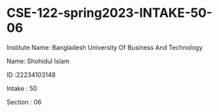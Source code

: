 # CSE-122-spring2023-INTAKE-50-06
Institute Name: Bangladesh University Of Business And Technology

Name: Shohidul Islam

ID :22234103148

Intake : 50

Section : 06

